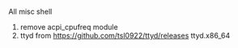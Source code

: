 All misc shell

1. remove acpi_cpufreq module
2. ttyd from https://github.com/tsl0922/ttyd/releases   ttyd.x86_64

